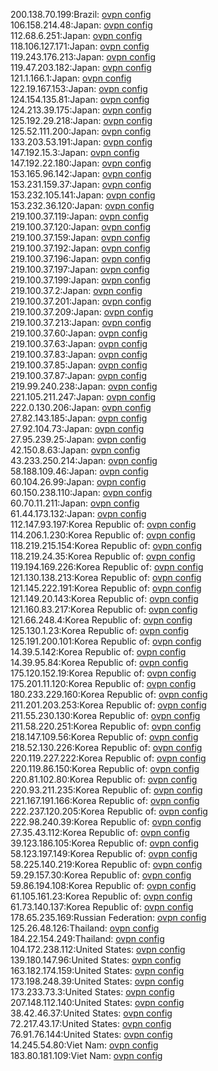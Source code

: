 200.138.70.199:Brazil: [ovpn config](vpn/200_138_70_199.ovpn)  
106.158.214.48:Japan: [ovpn config](vpn/106_158_214_48.ovpn)  
112.68.6.251:Japan: [ovpn config](vpn/112_68_6_251.ovpn)  
118.106.127.171:Japan: [ovpn config](vpn/118_106_127_171.ovpn)  
119.243.176.213:Japan: [ovpn config](vpn/119_243_176_213.ovpn)  
119.47.203.182:Japan: [ovpn config](vpn/119_47_203_182.ovpn)  
121.1.166.1:Japan: [ovpn config](vpn/121_1_166_1.ovpn)  
122.19.167.153:Japan: [ovpn config](vpn/122_19_167_153.ovpn)  
124.154.135.81:Japan: [ovpn config](vpn/124_154_135_81.ovpn)  
124.213.39.175:Japan: [ovpn config](vpn/124_213_39_175.ovpn)  
125.192.29.218:Japan: [ovpn config](vpn/125_192_29_218.ovpn)  
125.52.111.200:Japan: [ovpn config](vpn/125_52_111_200.ovpn)  
133.203.53.191:Japan: [ovpn config](vpn/133_203_53_191.ovpn)  
147.192.15.3:Japan: [ovpn config](vpn/147_192_15_3.ovpn)  
147.192.22.180:Japan: [ovpn config](vpn/147_192_22_180.ovpn)  
153.165.96.142:Japan: [ovpn config](vpn/153_165_96_142.ovpn)  
153.231.159.37:Japan: [ovpn config](vpn/153_231_159_37.ovpn)  
153.232.105.141:Japan: [ovpn config](vpn/153_232_105_141.ovpn)  
153.232.36.120:Japan: [ovpn config](vpn/153_232_36_120.ovpn)  
219.100.37.119:Japan: [ovpn config](vpn/219_100_37_119.ovpn)  
219.100.37.120:Japan: [ovpn config](vpn/219_100_37_120.ovpn)  
219.100.37.159:Japan: [ovpn config](vpn/219_100_37_159.ovpn)  
219.100.37.192:Japan: [ovpn config](vpn/219_100_37_192.ovpn)  
219.100.37.196:Japan: [ovpn config](vpn/219_100_37_196.ovpn)  
219.100.37.197:Japan: [ovpn config](vpn/219_100_37_197.ovpn)  
219.100.37.199:Japan: [ovpn config](vpn/219_100_37_199.ovpn)  
219.100.37.2:Japan: [ovpn config](vpn/219_100_37_2.ovpn)  
219.100.37.201:Japan: [ovpn config](vpn/219_100_37_201.ovpn)  
219.100.37.209:Japan: [ovpn config](vpn/219_100_37_209.ovpn)  
219.100.37.213:Japan: [ovpn config](vpn/219_100_37_213.ovpn)  
219.100.37.60:Japan: [ovpn config](vpn/219_100_37_60.ovpn)  
219.100.37.63:Japan: [ovpn config](vpn/219_100_37_63.ovpn)  
219.100.37.83:Japan: [ovpn config](vpn/219_100_37_83.ovpn)  
219.100.37.85:Japan: [ovpn config](vpn/219_100_37_85.ovpn)  
219.100.37.87:Japan: [ovpn config](vpn/219_100_37_87.ovpn)  
219.99.240.238:Japan: [ovpn config](vpn/219_99_240_238.ovpn)  
221.105.211.247:Japan: [ovpn config](vpn/221_105_211_247.ovpn)  
222.0.130.206:Japan: [ovpn config](vpn/222_0_130_206.ovpn)  
27.82.143.185:Japan: [ovpn config](vpn/27_82_143_185.ovpn)  
27.92.104.73:Japan: [ovpn config](vpn/27_92_104_73.ovpn)  
27.95.239.25:Japan: [ovpn config](vpn/27_95_239_25.ovpn)  
42.150.8.63:Japan: [ovpn config](vpn/42_150_8_63.ovpn)  
43.233.250.214:Japan: [ovpn config](vpn/43_233_250_214.ovpn)  
58.188.109.46:Japan: [ovpn config](vpn/58_188_109_46.ovpn)  
60.104.26.99:Japan: [ovpn config](vpn/60_104_26_99.ovpn)  
60.150.238.110:Japan: [ovpn config](vpn/60_150_238_110.ovpn)  
60.70.11.211:Japan: [ovpn config](vpn/60_70_11_211.ovpn)  
61.44.173.132:Japan: [ovpn config](vpn/61_44_173_132.ovpn)  
112.147.93.197:Korea Republic of: [ovpn config](vpn/112_147_93_197.ovpn)  
114.206.1.230:Korea Republic of: [ovpn config](vpn/114_206_1_230.ovpn)  
118.219.215.154:Korea Republic of: [ovpn config](vpn/118_219_215_154.ovpn)  
118.219.24.35:Korea Republic of: [ovpn config](vpn/118_219_24_35.ovpn)  
119.194.169.226:Korea Republic of: [ovpn config](vpn/119_194_169_226.ovpn)  
121.130.138.213:Korea Republic of: [ovpn config](vpn/121_130_138_213.ovpn)  
121.145.222.191:Korea Republic of: [ovpn config](vpn/121_145_222_191.ovpn)  
121.149.20.143:Korea Republic of: [ovpn config](vpn/121_149_20_143.ovpn)  
121.160.83.217:Korea Republic of: [ovpn config](vpn/121_160_83_217.ovpn)  
121.66.248.4:Korea Republic of: [ovpn config](vpn/121_66_248_4.ovpn)  
125.130.1.23:Korea Republic of: [ovpn config](vpn/125_130_1_23.ovpn)  
125.191.200.101:Korea Republic of: [ovpn config](vpn/125_191_200_101.ovpn)  
14.39.5.142:Korea Republic of: [ovpn config](vpn/14_39_5_142.ovpn)  
14.39.95.84:Korea Republic of: [ovpn config](vpn/14_39_95_84.ovpn)  
175.120.152.19:Korea Republic of: [ovpn config](vpn/175_120_152_19.ovpn)  
175.201.11.120:Korea Republic of: [ovpn config](vpn/175_201_11_120.ovpn)  
180.233.229.160:Korea Republic of: [ovpn config](vpn/180_233_229_160.ovpn)  
211.201.203.253:Korea Republic of: [ovpn config](vpn/211_201_203_253.ovpn)  
211.55.230.130:Korea Republic of: [ovpn config](vpn/211_55_230_130.ovpn)  
211.58.220.251:Korea Republic of: [ovpn config](vpn/211_58_220_251.ovpn)  
218.147.109.56:Korea Republic of: [ovpn config](vpn/218_147_109_56.ovpn)  
218.52.130.226:Korea Republic of: [ovpn config](vpn/218_52_130_226.ovpn)  
220.119.227.222:Korea Republic of: [ovpn config](vpn/220_119_227_222.ovpn)  
220.119.86.150:Korea Republic of: [ovpn config](vpn/220_119_86_150.ovpn)  
220.81.102.80:Korea Republic of: [ovpn config](vpn/220_81_102_80.ovpn)  
220.93.211.235:Korea Republic of: [ovpn config](vpn/220_93_211_235.ovpn)  
221.167.191.166:Korea Republic of: [ovpn config](vpn/221_167_191_166.ovpn)  
222.237.120.205:Korea Republic of: [ovpn config](vpn/222_237_120_205.ovpn)  
222.98.240.39:Korea Republic of: [ovpn config](vpn/222_98_240_39.ovpn)  
27.35.43.112:Korea Republic of: [ovpn config](vpn/27_35_43_112.ovpn)  
39.123.186.105:Korea Republic of: [ovpn config](vpn/39_123_186_105.ovpn)  
58.123.197.149:Korea Republic of: [ovpn config](vpn/58_123_197_149.ovpn)  
58.225.140.219:Korea Republic of: [ovpn config](vpn/58_225_140_219.ovpn)  
59.29.157.30:Korea Republic of: [ovpn config](vpn/59_29_157_30.ovpn)  
59.86.194.108:Korea Republic of: [ovpn config](vpn/59_86_194_108.ovpn)  
61.105.161.23:Korea Republic of: [ovpn config](vpn/61_105_161_23.ovpn)  
61.73.140.137:Korea Republic of: [ovpn config](vpn/61_73_140_137.ovpn)  
178.65.235.169:Russian Federation: [ovpn config](vpn/178_65_235_169.ovpn)  
125.26.48.126:Thailand: [ovpn config](vpn/125_26_48_126.ovpn)  
184.22.154.249:Thailand: [ovpn config](vpn/184_22_154_249.ovpn)  
104.172.238.112:United States: [ovpn config](vpn/104_172_238_112.ovpn)  
139.180.147.96:United States: [ovpn config](vpn/139_180_147_96.ovpn)  
163.182.174.159:United States: [ovpn config](vpn/163_182_174_159.ovpn)  
173.198.248.39:United States: [ovpn config](vpn/173_198_248_39.ovpn)  
173.233.73.3:United States: [ovpn config](vpn/173_233_73_3.ovpn)  
207.148.112.140:United States: [ovpn config](vpn/207_148_112_140.ovpn)  
38.42.46.37:United States: [ovpn config](vpn/38_42_46_37.ovpn)  
72.217.43.17:United States: [ovpn config](vpn/72_217_43_17.ovpn)  
76.91.76.144:United States: [ovpn config](vpn/76_91_76_144.ovpn)  
14.245.54.80:Viet Nam: [ovpn config](vpn/14_245_54_80.ovpn)  
183.80.181.109:Viet Nam: [ovpn config](vpn/183_80_181_109.ovpn)  
